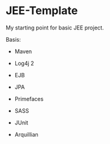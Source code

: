 JEE-Template
============
My starting point for basic JEE project.

Basis:

* Maven
* Log4j 2

* EJB
* JPA

* Primefaces
* SASS

* JUnit
* Arquillian
